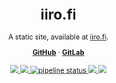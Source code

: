 <div align="center">
  <h1 align="center">iiro.fi</h1>
  <p>A static site, available at <a href="https://iiro.fi">iiro.fi</a>.
</p>
  <a href="https://github.com/iiroj/iiro.fi"><strong>GitHub</strong></a> ·
  <a href="https://gitlab.com/iiroj/iiro.fi"><strong>GitLab</strong></a>
  <br/>
  <br/>
  <a href="https://github.com/iiroj/iiro.fi/blob/master/LICENSE">
    <img src="https://img.shields.io/github/license/iiroj/iiro.fi.svg">
  </a>
  <a href="https://github.com/iiroj/iiro.fi/releases">
    <img src="https://img.shields.io/github/tag/iiroj/iiro.fi.svg">
  </a>
  <a href="https://circleci.com/gh/iiroj/iiro.fi">
    <img alt="pipeline status" src="https://circleci.com/gh/iiroj/iiro.fi.svg?style=shield" />
  </a>
  <a href="https://github.com/iiroj/iiro.fi/blob/master/package.json">
    <img src="https://img.shields.io/david/iiroj/iiro.fi.svg">
  </a>
  <a href="https://github.com/iiroj/iiro.fi/blob/master/package.json">
    <img src="https://img.shields.io/david/dev/iiroj/iiro.fi.svg">
  </a>
</div>
